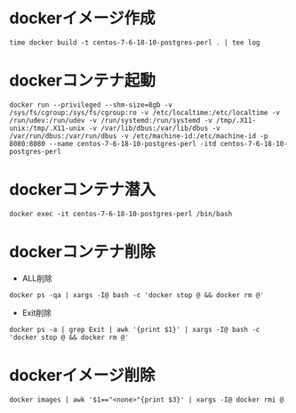 # dockerイメージ作成
```
time docker build -t centos-7-6-18-10-postgres-perl . | tee log
```

# dockerコンテナ起動
```
docker run --privileged --shm-size=8gb -v /sys/fs/cgroup:/sys/fs/cgroup:ro -v /etc/localtime:/etc/localtime -v /run/udev:/run/udev -v /run/systemd:/run/systemd -v /tmp/.X11-unix:/tmp/.X11-unix -v /var/lib/dbus:/var/lib/dbus -v /var/run/dbus:/var/run/dbus -v /etc/machine-id:/etc/machine-id -p 8080:8080 --name centos-7-6-18-10-postgres-perl -itd centos-7-6-18-10-postgres-perl
```

# dockerコンテナ潜入
```
docker exec -it centos-7-6-18-10-postgres-perl /bin/bash
```

# dockerコンテナ削除

- ALL削除

```
docker ps -qa | xargs -I@ bash -c 'docker stop @ && docker rm @'
```

- Exit削除

```
docker ps -a | grep Exit | awk '{print $1}' | xargs -I@ bash -c 'docker stop @ && docker rm @'
```

# dockerイメージ削除
```
docker images | awk '$1=="<none>"{print $3}' | xargs -I@ docker rmi @
```
